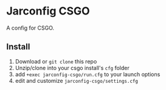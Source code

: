 # Jarconfig CSGO

A config for CSGO.

## Install

1. Download or `git clone` this repo
2. Unzip/clone into your csgo install's `cfg` folder
3. add `+exec jarconfig-csgo/run.cfg` to your launch options
4. edit and customize `jarconfig-csgo/settings.cfg`
